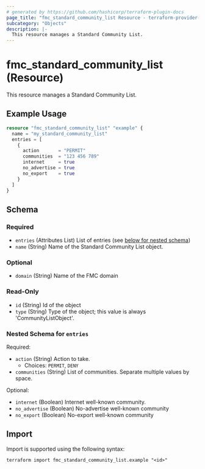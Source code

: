 ```yaml
---
# generated by https://github.com/hashicorp/terraform-plugin-docs
page_title: "fmc_standard_community_list Resource - terraform-provider-fmc"
subcategory: "Objects"
description: |-
  This resource manages a Standard Community List.
---
```


# fmc_standard_community_list (Resource)

This resource manages a Standard Community List.

## Example Usage

```terraform
resource "fmc_standard_community_list" "example" {
  name = "my_standard_community_list"
  entries = [
    {
      action       = "PERMIT"
      communities  = "123 456 789"
      internet     = true
      no_advertise = true
      no_export    = true
    }
  ]
}
```

<!-- schema generated by tfplugindocs -->
## Schema

### Required

- `entries` (Attributes List) List of entries (see [below for nested schema](#nestedatt--entries))
- `name` (String) Name of the Standard Community List object.

### Optional

- `domain` (String) Name of the FMC domain

### Read-Only

- `id` (String) Id of the object
- `type` (String) Type of the object; this value is always 'CommunityListObject'.

<a id="nestedatt--entries"></a>
### Nested Schema for `entries`

Required:

- `action` (String) Action to take.
  - Choices: `PERMIT`, `DENY`
- `communities` (String) List of communities. Separate multiple values by space.

Optional:

- `internet` (Boolean) Internet well-known community.
- `no_advertise` (Boolean) No-advertise well-known community
- `no_export` (Boolean) No-export well-known community

## Import

Import is supported using the following syntax:

```shell
terraform import fmc_standard_community_list.example "<id>"
```
